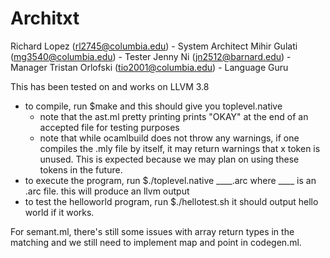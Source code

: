 # Architxt
Richard Lopez (rl2745@columbia.edu) - System Architect
Mihir Gulati (mg3540@columbia.edu) - Tester
Jenny Ni (jn2512@barnard.edu) - Manager
Tristan Orlofski (tio2001@columbia.edu) - Language Guru

This has been tested on and works on LLVM 3.8 

- to compile, run $make and this should give you toplevel.native
	* note that the ast.ml pretty printing prints "OKAY" at the end of an accepted file for testing purposes
	* note that while ocamlbuild does not throw any warnings, if one compiles the .mly file by itself, it may return warnings that x token is unused. This is expected because we may plan on using these tokens in the future.
- to execute the program, run $./toplevel.native ____.arc where ____ is an .arc file. this will produce an llvm output
- to test the helloworld program, run $./hellotest.sh
	it should output hello world if it works.

For semant.ml, there's still some issues with array return types in the matching and we still need to implement map and point in codegen.ml.